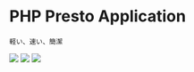 # PHP Presto Application
```
軽い、速い、簡潔
```

<img src=https://i.imgur.com/jBI5uyT.png>
<img src=https://i.imgur.com/5qACnUm.png>
<img src=https://i.imgur.com/CiR20k6.png>

